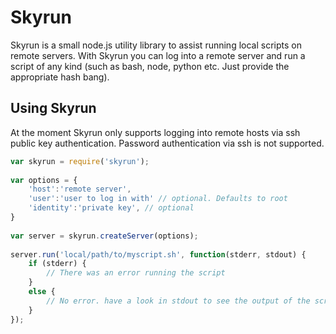 Skyrun
======

Skyrun is a small node.js utility library to assist running local scripts on remote servers. With Skyrun you can log into a remote server and run a script of any kind (such as bash, node, python etc. Just provide the appropriate hash bang).

Using Skyrun
------------

At the moment Skyrun only supports logging into remote hosts via ssh public key authentication. Password authentication via ssh is not supported. 

``` js
var skyrun = require('skyrun');
	
var options = {
	'host':'remote server',
	'user':'user to log in with' // optional. Defaults to root
	'identity':'private key', // optional
}
	
var server = skyrun.createServer(options);
	
server.run('local/path/to/myscript.sh', function(stderr, stdout) {
	if (stderr) {
		// There was an error running the script
	}
	else {
		// No error. have a look in stdout to see the output of the script
	}
});
```